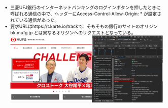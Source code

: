 - 三菱UFJ銀行のインターネットバンキングのログインボタンを押したときに呼ばれる通信の中で、ヘッダーにAccess-Control-Allow-Origin: \* が設定されている通信があった。
- 要求URLはhttps://t.karte.io/trackで、そもそもの銀行のサイトのオリジンbk.mufg.jp とは異なるオリジンへのリクエストとなっている。
  ![alt text](sample.png)
